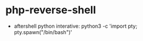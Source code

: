 # php-reverse-shell

- aftershell python interative: python3 -c 'import pty; pty.spawn("/bin/bash")'
